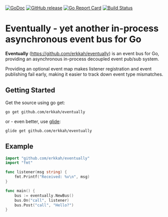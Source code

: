 [![GoDoc](https://godoc.org/github.com/erkkah/eventually?status.svg)](https://godoc.org/github.com/erkkah/eventually)
[![GitHub release](https://img.shields.io/github/release/erkkah/eventually.svg)](https://github.com/erkkah/eventually/releases)
[![Go Report Card](https://goreportcard.com/badge/github.com/erkkah/eventually)](https://goreportcard.com/badge/github.com/erkkah/eventually)
[![Build Status](https://travis-ci.org/erkkah/eventually.svg?branch=master)](https://travis-ci.org/erkkah/eventually)

# Eventually - yet another in-process asynchronous event bus for Go

__Eventually__ (https://github.com/erkkah/eventually) is an event bus for Go, providing
an asynchronous in-process decoupled event pub/sub system.

Providing an optional event map makes listener registration and event publishing
fail early, making it easier to track down event type mismatches.

## Getting Started

Get the source using go get:

`go get github.com/erkkah/eventually`

or - even better, use [glide](https://glide.sh):

`glide get github.com/erkkah/eventually`

## Example

```go
import "github.com/erkkah/eventually"
import "fmt"

func listener(msg string) {
    fmt.Printf("Received: %v\n", msg)
}

func main() {
    bus := eventually.NewBus()
    bus.On("call", listener)
    bus.Post("call", "Hello?")
}
```
